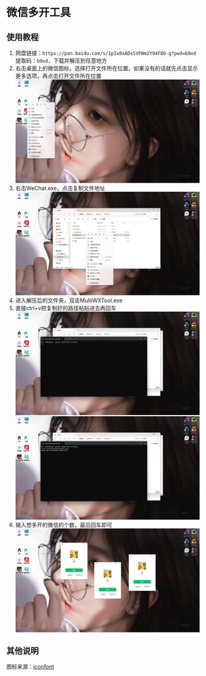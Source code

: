 # 微信多开工具

## 使用教程

1. 网盘链接：`https://pan.baidu.com/s/1pIx0xADsSVFWm2Y94F8O-g?pwd=b9xd` 提取码：`b9xd`，下载并解压到任意地方
2. 右击桌面上的微信图标，选择打开文件所在位置，如果没有的话就先点击显示更多选项，再点击打开文件所在位置
![img.png](img.png)
3. 右击WeChat.exe，点击复制文件地址
![img_1.png](img_1.png)
4. 进入解压后的文件夹，双击MultiWXTool.exe
5. 直接ctrl+v把复制好的路径粘贴进去再回车
![img_2.png](img_2.png)
![img_3.png](img_3.png)
6. 输入想多开的微信的个数，最后回车即可
![img_4.png](img_4.png)

## 其他说明

图标来源：[iconfont](https://www.iconfont.cn/collections/detail?spm=a313x.user_detail.i1.dc64b3430.7b9b3a81uYoTmU&cid=13836)
